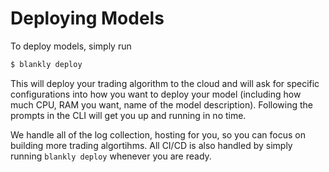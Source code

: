 # Deploying Models

To deploy models, simply run 

```bash
$ blankly deploy
```

This will deploy your trading algorithm to the cloud and will ask for specific configurations into how you want to deploy your model (including how much CPU, RAM you want, name of the model description). Following the prompts in the CLI will get you up and running in no time. 

We handle all of the log collection, hosting for you, so you can focus on building more trading algortihms. All CI/CD is also handled by simply running `blankly deploy` whenever you are ready. 